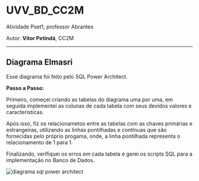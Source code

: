 # UVV_BD_CC2M
Atividade Pset1, professor Abrantes

Autor:  **Vitor Petindá**, CC2M
***


## Diagrama Elmasri
Esse diagrama foi feito pelo SQL Power Architect.

**Passo a Passo:**

Primeiro, começei criando as tabelas do diagrama uma por uma, em seguida implementei as colunas de cada tabela com seus devidos valores e características.

Após isso, fiz os relacionametos entre as tabelas com as chaves primárias e estrangeiras, utilizando as linhas pontilhadas e contínuas que são fornecidas pelo próprio progama, onde, a linha pontilhada representa o relacionamento de 1 para 1.

Finalizando, verifiquei os erros em cada tabela e gerei os scripts SQL para a implementação no Banco de Dados.



![diagrama sql power architect](https://user-images.githubusercontent.com/100154869/165161526-0b216abc-6216-442b-8088-19158d4bdf3e.png)



